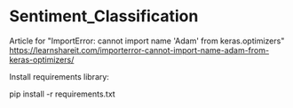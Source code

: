# Sentiment_Classification
Article for "ImportError: cannot import name 'Adam' from keras.optimizers" https://learnshareit.com/importerror-cannot-import-name-adam-from-keras-optimizers/


Install requirements library:

pip install -r requirements.txt
